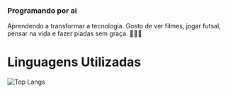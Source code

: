 ###  Programando por ai
Aprendendo a transformar  a tecnologia.
Gosto de  ver filmes, jogar futsal, pensar na vida e fazer piadas sem graça. 👩🏻‍💻
# Linguagens Utilizadas
![Top Langs](https://github-readme-stats.vercel.app/api/top-langs/?username=ibsiany&layout=compact&hide=html)
<!--
**Ibsiany/Ibsiany** is a ✨ _special_ ✨ repository because its `README.md` (this file) appears on your GitHub profile.

